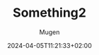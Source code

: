 ---
title: "Something2"
date: 2024-04-05T11:21:33+02:00
lastmod: 2024-04-05T11:21:33+02:00
author: ["Mugen"]
categories: 
- development
tags: ["tech", "dev"]
description: ""
weight: # 1 means pin the article, sort articles according to this number
slug: ""
draft: false # draft or not
comments: true
showToc: true # show contents
TocOpen: true # open contents automantically
hidemeta: false # hide information (author, create date, etc.)
disableShare: true	# do not show share button
showbreadcrumbs: true # show current path
cover:
    image: ""
    caption: ""
    alt: ""
    relative: false
---